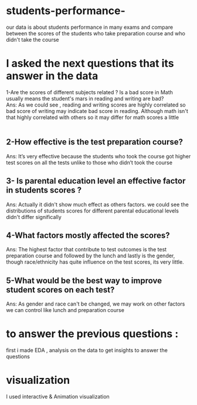 # students-performance-
our data is about students performance in many exams and compare between the scores of the students who take preparation course and who didn't take the course
# I asked the next questions that its answer in the data 
1-Are the scores of different subjects related ? Is a bad score in Math usually means the student's mars in reading and writing are bad?<br/>
Ans: As we could see , reading and writing scores are highly correlated so bad score of writing may indicate bad score in reading. Although math isn't that highly correlated with others so it may differ for math scores a little</br>
</br><h2>2-How effective is the test preparation course?</h2>
Ans: It’s very effective because the students who took the course got higher test scores on all the tests unlike to those who didn’t took the course
</br><h2>3- Is parental education level an effective factor in students scores ?</h2>
Ans: Actually it didn't show much effect as others factors. we could see the distributions of students scores for different parental educational levels didn't differ significally
</br><h2>4-What factors mostly affected the scores?</h2>
Ans: The highest factor that contribute to test outcomes is the test preparation course and followed by the lunch and lastly is the gender, though race/ethnicity has quite influence on the test scores, its very little.
</br><h2>5-What would be the best way to improve student scores on each test?</h2>
Ans: As gender and race can't be changed, we may work on other factors we can control like lunch and preparation course
 <h1> to answer the previous questions :</h1>
first i made EDA , analysis on the data to get insights to answer the questions 
<h1>visualization</h1>
I used interactive & Animation visualization
